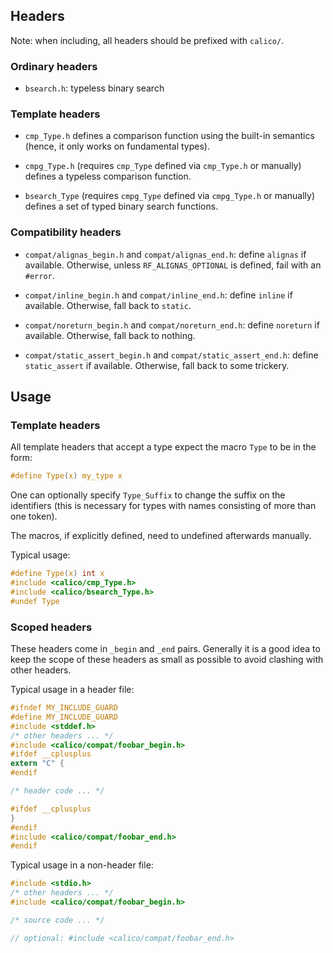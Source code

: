 ## Headers

Note: when including, all headers should be prefixed with `calico/`.

### Ordinary headers

  - `bsearch.h`: typeless binary search

### Template headers

  - `cmp_Type.h` defines a comparison function using the built-in semantics
    (hence, it only works on fundamental types).

  - `cmpg_Type.h` (requires `cmp_Type` defined via `cmp_Type.h` or manually)
    defines a typeless comparison function.

  - `bsearch_Type` (requires `cmpg_Type` defined via `cmpg_Type.h` or manually)
    defines a set of typed binary search functions.

### Compatibility headers

  - `compat/alignas_begin.h` and `compat/alignas_end.h`: define `alignas` if
    available.  Otherwise, unless `RF_ALIGNAS_OPTIONAL` is defined, fail with
    an `#error`.

  - `compat/inline_begin.h` and `compat/inline_end.h`: define `inline` if
    available.  Otherwise, fall back to `static`.

  - `compat/noreturn_begin.h` and `compat/noreturn_end.h`: define `noreturn`
    if available.  Otherwise, fall back to nothing.

  - `compat/static_assert_begin.h` and `compat/static_assert_end.h`: define
    `static_assert` if available.  Otherwise, fall back to some trickery.

## Usage

### Template headers

All template headers that accept a type expect the macro `Type` to be in the
form:

~~~c
#define Type(x) my_type x
~~~

One can optionally specify `Type_Suffix` to change the suffix on the
identifiers (this is necessary for types with names consisting of more than
one token).

The macros, if explicitly defined, need to undefined afterwards manually.

Typical usage:

~~~c
#define Type(x) int x
#include <calico/cmp_Type.h>
#include <calico/bsearch_Type.h>
#undef Type
~~~

### Scoped headers

These headers come in `_begin` and `_end` pairs.  Generally it is a good idea
to keep the scope of these headers as small as possible to avoid clashing with
other headers.

Typical usage in a header file:

~~~c
#ifndef MY_INCLUDE_GUARD
#define MY_INCLUDE_GUARD
#include <stddef.h>
/* other headers ... */
#include <calico/compat/foobar_begin.h>
#ifdef __cplusplus
extern "C" {
#endif

/* header code ... */

#ifdef __cplusplus
}
#endif
#include <calico/compat/foobar_end.h>
#endif
~~~

Typical usage in a non-header file:

~~~c
#include <stdio.h>
/* other headers ... */
#include <calico/compat/foobar_begin.h>

/* source code ... */

// optional: #include <calico/compat/foobar_end.h>
~~~
